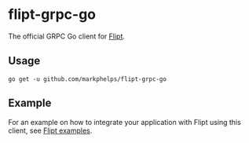 # flipt-grpc-go

The official GRPC Go client for [Flipt](https://github.com/markphelps/flipt).

## Usage

`go get -u github.com/markphelps/flipt-grpc-go`

## Example

For an example on how to integrate your application with Flipt using this client, see [Flipt examples](https://github.com/markphelps/flipt/tree/master/examples/basic).
